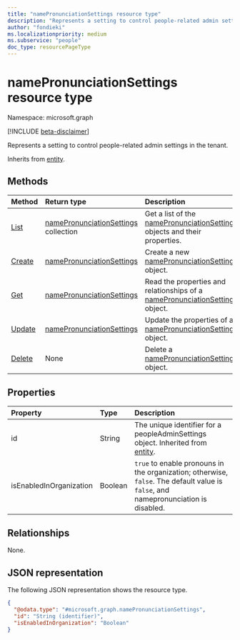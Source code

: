 ```yaml
---
title: "namePronunciationSettings resource type"
description: "Represents a setting to control people-related admin settings in the tenant."
author: "fondieki"
ms.localizationpriority: medium
ms.subservice: "people"
doc_type: resourcePageType
---
```


# namePronunciationSettings resource type

Namespace: microsoft.graph

[!INCLUDE [beta-disclaimer](../../includes/beta-disclaimer.md)]

Represents a setting to control people-related admin settings in the tenant.


Inherits from [entity](../resources/entity.md).

## Methods
|Method|Return type|Description|
|:---|:---|:---|
|[List](../api/peopleadminsettings-list-namepronunciation.md)|[namePronunciationSettings](../resources/namepronunciationsettings.md) collection|Get a list of the [namePronunciationSettings](../resources/namepronunciationsettings.md) objects and their properties.|
|[Create](../api/peopleadminsettings-post-namepronunciation.md)|[namePronunciationSettings](../resources/namepronunciationsettings.md)|Create a new [namePronunciationSettings](../resources/namepronunciationsettings.md) object.|
|[Get](../api/namepronunciationsettings-get.md)|[namePronunciationSettings](../resources/namepronunciationsettings.md)|Read the properties and relationships of a [namePronunciationSettings](../resources/namepronunciationsettings.md) object.|
|[Update](../api/namepronunciationsettings-update.md)|[namePronunciationSettings](../resources/namepronunciationsettings.md)|Update the properties of a [namePronunciationSettings](../resources/namepronunciationsettings.md) object.|
|[Delete](../api/peopleadminsettings-delete-namepronunciation.md)|None|Delete a [namePronunciationSettings](../resources/namepronunciationsettings.md) object.|

## Properties
|Property|Type|Description|
|:---|:---|:---|
|id|String|The unique identifier for a peopleAdminSettings object. Inherited from [entity](../resources/entity.md).|
|isEnabledInOrganization|Boolean| `true` to enable pronouns in the organization; otherwise, `false`. The default value is `false`, and namepronunciation is disabled.|

## Relationships
None.

## JSON representation
The following JSON representation shows the resource type.
<!-- {
  "blockType": "resource",
  "keyProperty": "id",
  "@odata.type": "microsoft.graph.namePronunciationSettings",
  "baseType": "microsoft.graph.entity",
  "openType": false
}
-->
``` json
{
  "@odata.type": "#microsoft.graph.namePronunciationSettings",
  "id": "String (identifier)",
  "isEnabledInOrganization": "Boolean"
}
```

